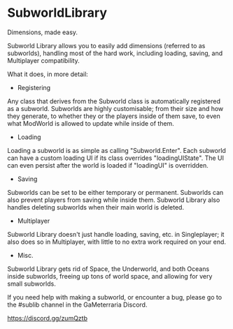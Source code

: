 # SubworldLibrary
Dimensions, made easy.

Subworld Library allows you to easily add dimensions (referred to as subworlds), handling most of the hard work, including loading, saving, and Multiplayer compatibility.

What it does, in more detail:

- Registering

Any class that derives from the Subworld class is automatically registered as a subworld. Subworlds are highly customisable; from their size and how they generate, to whether they or the players inside of them save, to even what ModWorld is allowed to update while inside of them.

- Loading

Loading a subworld is as simple as calling "Subworld.Enter". Each subworld can have a custom loading UI if its class overrides "loadingUIState". The UI can even persist after the world is loaded if "loadingUI" is overridden.

- Saving

Subworlds can be set to be either temporary or permanent. Subworlds can also prevent players from saving while inside them. Subworld Library also handles deleting subworlds when their main world is deleted.

- Multiplayer

Subworld Library doesn't just handle loading, saving, etc. in Singleplayer; it also does so in Multiplayer, with little to no extra work required on your end.

- Misc.

Subworld Library gets rid of Space, the Underworld, and both Oceans inside subworlds, freeing up tons of world space, and allowing for very small subworlds.

If you need help with making a subworld, or encounter a bug, please go to the #sublib channel in the GaMeterraria Discord.

https://discord.gg/zumQztb
